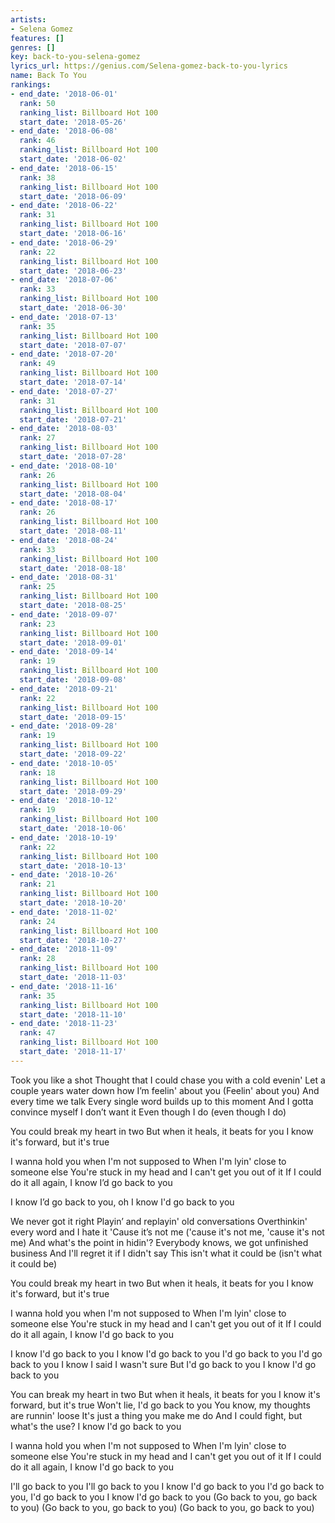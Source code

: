 ```yaml
---
artists:
- Selena Gomez
features: []
genres: []
key: back-to-you-selena-gomez
lyrics_url: https://genius.com/Selena-gomez-back-to-you-lyrics
name: Back To You
rankings:
- end_date: '2018-06-01'
  rank: 50
  ranking_list: Billboard Hot 100
  start_date: '2018-05-26'
- end_date: '2018-06-08'
  rank: 46
  ranking_list: Billboard Hot 100
  start_date: '2018-06-02'
- end_date: '2018-06-15'
  rank: 38
  ranking_list: Billboard Hot 100
  start_date: '2018-06-09'
- end_date: '2018-06-22'
  rank: 31
  ranking_list: Billboard Hot 100
  start_date: '2018-06-16'
- end_date: '2018-06-29'
  rank: 22
  ranking_list: Billboard Hot 100
  start_date: '2018-06-23'
- end_date: '2018-07-06'
  rank: 33
  ranking_list: Billboard Hot 100
  start_date: '2018-06-30'
- end_date: '2018-07-13'
  rank: 35
  ranking_list: Billboard Hot 100
  start_date: '2018-07-07'
- end_date: '2018-07-20'
  rank: 49
  ranking_list: Billboard Hot 100
  start_date: '2018-07-14'
- end_date: '2018-07-27'
  rank: 31
  ranking_list: Billboard Hot 100
  start_date: '2018-07-21'
- end_date: '2018-08-03'
  rank: 27
  ranking_list: Billboard Hot 100
  start_date: '2018-07-28'
- end_date: '2018-08-10'
  rank: 26
  ranking_list: Billboard Hot 100
  start_date: '2018-08-04'
- end_date: '2018-08-17'
  rank: 26
  ranking_list: Billboard Hot 100
  start_date: '2018-08-11'
- end_date: '2018-08-24'
  rank: 33
  ranking_list: Billboard Hot 100
  start_date: '2018-08-18'
- end_date: '2018-08-31'
  rank: 25
  ranking_list: Billboard Hot 100
  start_date: '2018-08-25'
- end_date: '2018-09-07'
  rank: 23
  ranking_list: Billboard Hot 100
  start_date: '2018-09-01'
- end_date: '2018-09-14'
  rank: 19
  ranking_list: Billboard Hot 100
  start_date: '2018-09-08'
- end_date: '2018-09-21'
  rank: 22
  ranking_list: Billboard Hot 100
  start_date: '2018-09-15'
- end_date: '2018-09-28'
  rank: 19
  ranking_list: Billboard Hot 100
  start_date: '2018-09-22'
- end_date: '2018-10-05'
  rank: 18
  ranking_list: Billboard Hot 100
  start_date: '2018-09-29'
- end_date: '2018-10-12'
  rank: 19
  ranking_list: Billboard Hot 100
  start_date: '2018-10-06'
- end_date: '2018-10-19'
  rank: 22
  ranking_list: Billboard Hot 100
  start_date: '2018-10-13'
- end_date: '2018-10-26'
  rank: 21
  ranking_list: Billboard Hot 100
  start_date: '2018-10-20'
- end_date: '2018-11-02'
  rank: 24
  ranking_list: Billboard Hot 100
  start_date: '2018-10-27'
- end_date: '2018-11-09'
  rank: 28
  ranking_list: Billboard Hot 100
  start_date: '2018-11-03'
- end_date: '2018-11-16'
  rank: 35
  ranking_list: Billboard Hot 100
  start_date: '2018-11-10'
- end_date: '2018-11-23'
  rank: 47
  ranking_list: Billboard Hot 100
  start_date: '2018-11-17'
---
```

Took you like a shot
Thought that I could chase you with a cold evenin'
Let a couple years water down how I’m feelin' about you
(Feelin' about you)
And every time we talk
Every single word builds up to this moment
And I gotta convince myself I don’t want it
Even though I do (even though I do)


You could break my heart in two
But when it heals, it beats for you
I know it's forward, but it's true


I wanna hold you when I'm not supposed to
When I'm lyin' close to someone else
You're stuck in my head and I can't get you out of it
If I could do it all again, I know I’d go back to you


I know I’d go back to you, oh
I know I'd go back to you


We never got it right
Playin’ and replayin' old conversations
Overthinkin' every word and I hate it
'Cause it’s not me ('cause it's not me, 'cause it's not me)
And what's the point in hidin'?
Everybody knows, we got unfinished business
And I'll regret it if I didn't say
This isn't what it could be (isn't what it could be)


You could break my heart in two
But when it heals, it beats for you
I know it's forward, but it's true


I wanna hold you when I'm not supposed to
When I'm lyin' close to someone else
You're stuck in my head and I can't get you out of it
If I could do it all again, I know I'd go back to you


I know I'd go back to you
I know I'd go back to you
I'd go back to you
I'd go back to you
I know I said I wasn't sure
But I'd go back to you
I know I'd go back to you


You can break my heart in two
But when it heals, it beats for you
I know it's forward, but it's true
Won't lie, I'd go back to you
You know, my thoughts are runnin' loose
It's just a thing you make me do
And I could fight, but what's the use?
I know I'd go back to you


I wanna hold you when I'm not supposed to
When I'm lyin' close to someone else
You're stuck in my head and I can't get you out of it
If I could do it all again, I know I'd go back to you


I'll go back to you
I'll go back to you
I know I'd go back to you
I'd go back to you, I'd go back to you
I know I'd go back to you
(Go back to you, go back to you)
(Go back to you, go back to you)
(Go back to you, go back to you)

